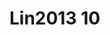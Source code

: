 <a name="material" />

# Lin2013 10
<script type="application/ld+json">
  {
    "@context": "https://schema.org/",
    "@type": "ChemicalSubstance",
    "http://purl.org/dc/terms/conformsTo":
      {
        "@type": "CreativeWork",
        "@id": "https://bioschemas.org/profiles/ChemicalSubstance/0.4-RELEASE/"
      },
    "@id": "https://egonw.github.io/nanowiki/nanowiki457.html#material",
    "name": "Lin2013 10",
    "sameAs": "http://127.0.0.1/mediawiki/index.php/Special:URIResolver/Lin2013_10"
  }
</script>

